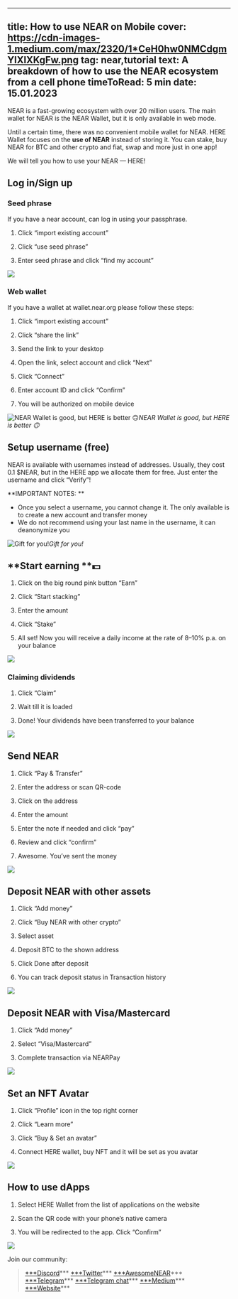 -----
title: How to use NEAR on Mobile
cover: https://cdn-images-1.medium.com/max/2320/1*CeH0hw0NMCdgmYIXlXKgFw.png
tag: near,tutorial
text: A breakdown of how to use the NEAR ecosystem from a cell phone
timeToRead: 5 min
date: 15.01.2023
-----


NEAR is a fast-growing ecosystem with over 20 million users. The main wallet for NEAR is the NEAR Wallet, but it is only available in web mode.

Until a certain time, there was no convenient mobile wallet for NEAR. 
HERE Wallet focuses on the **use of NEAR** instead of storing it. You can stake, buy NEAR for BTC and other crypto and fiat, swap and more just in one app!

We will tell you how to use your NEAR — HERE!

## **Log in/Sign up**

### Seed phrase

If you have a near account, can log in using your passphrase.

1. Click “import existing account”

1. Click “use seed phrase”

1. Enter seed phrase and click “find my account”

![](https://cdn-images-1.medium.com/max/2320/1*CeH0hw0NMCdgmYIXlXKgFw.png)

### Web wallet

If you have a wallet at wallet.near.org please follow these steps:

1. Click “import existing account”

1. Click “share the link”

1. Send the link to your desktop

1. Open the link, select account and click “Next”

1. Click “Connect”

1. Enter account ID and click “Confirm”

1. You will be authorized on mobile device

![NEAR Wallet is good, but HERE is better 🙃](https://cdn-images-1.medium.com/max/2320/1*m-jzPOh4PhtwRBe7kgWl-Q.png)*NEAR Wallet is good, but HERE is better 🙃*

## **Setup username (free)**

NEAR is available with usernames instead of addresses. Usually, they cost 0.1 $NEAR, but in the HERE app we allocate them for free. Just enter the username and click “Verify”!

**IMPORTANT NOTES: **
- Once you select a username, you cannot change it. The only available is to create a new account and transfer money
- We do not recommend using your last name in the username, it can deanonymize you

![Gift for you!](https://cdn-images-1.medium.com/max/2000/1*HfiQlaeNuCGZyt-A4gSZtg.png)*Gift for you!*

## **Start earning **💵

1. Click on the big round pink button “Earn”

1. Click “Start stacking”

1. Enter the amount

1. Click “Stake”

1. All set! Now you will receive a daily income at the rate of 8–10% p.a. on your balance

![](https://cdn-images-1.medium.com/max/2320/1*X42ofufLjyCx0hRfGArezQ.png)

### **Claiming dividends**

1. Click “Claim”

1. Wait till it is loaded

1. Done! Your dividends have been transferred to your balance

![](https://cdn-images-1.medium.com/max/2000/1*M_lQtC6FbXoBIPvFbfd1OQ.png)

## **Send NEAR**

1. Click “Pay & Transfer”

1. Enter the address or scan QR-code

1. Click on the address

1. Enter the amount

1. Enter the note if needed and click “pay”

1. Review and click “confirm”

1. Awesome. You’ve sent the money

![](https://cdn-images-1.medium.com/max/2320/1*9Zv3PPrkc4iAvLv14OUpew.png)

## **Deposit NEAR with other assets**

1. Click “Add money”

1. Click “Buy NEAR with other crypto”

1. Select asset

1. Deposit BTC to the shown address

1. Click Done after deposit

1. You can track deposit status in Transaction history

![](https://cdn-images-1.medium.com/max/2320/1*mGYWDxs8TTeucVXjaIBqgA.png)

## **Deposit NEAR with Visa/Mastercard**

1. Click “Add money”

1. Select “Visa/Mastercard”

1. Complete transaction via NEARPay

![](https://cdn-images-1.medium.com/max/2000/1*hqlgawIl_PAFkvpwhDGTcQ.png)

## **Set an NFT Avatar**

1. Click “Profile” icon in the top right corner

1. Click “Learn more”

1. Click “Buy & Set an avatar”

1. Connect HERE wallet, buy NFT and it will be set as you avatar

![](https://cdn-images-1.medium.com/max/2000/1*0j6uswny5RgUmKWWfcuPeg.png)

## **How to use dApps**

1. Select HERE Wallet from the list of applications on the website

1. Scan the QR code with your phone’s native camera

1. You will be redirected to the app. Click “Confirm”

![](https://cdn-images-1.medium.com/max/2674/1*6R07KW2AGWt5rG6kFnVYFg.png)

Join our community:
> [***Discord](https://discord.com/invite/8Q3gw3gsD2)***
> [***Twitter](https://twitter.com/here_wallet)***
> [***AwesomeNEAR](https://awesomenear.com/here-wallet)***
> [***Telegram](https://t.me/herewallet)***
> [***Telegram chat](https://t.me/herewalletchat)***
> [***Medium](https://medium.com/@nearhere)***
> [***Website](https://herewallet.app/)***
